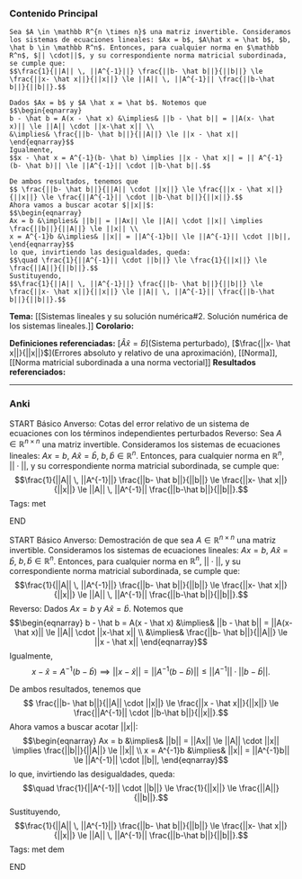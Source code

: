 ### Contenido Principal

```ad-theorem
Sea $A \in \mathbb R^{n \times n}$ una matriz invertible. Consideramos los sistemas de ecuaciones lineales: $Ax = b$, $A\hat x = \hat b$, $b, \hat b \in \mathbb R^n$. Entonces, para cualquier norma en $\mathbb R^n$, $|| \cdot||$, y su correspondiente norma matricial subordinada, se cumple que:
$$\frac{1}{||A|| \, ||A^{-1}||} \frac{||b- \hat b||}{||b||} \le \frac{||x- \hat x||}{||x||} \le ||A|| \, ||A^{-1}|| \frac{||b-\hat b||}{||b||}.$$
```

```ad-proof
Dados $Ax = b$ y $A \hat x = \hat b$. Notemos que
$$\begin{eqnarray}
b - \hat b = A(x - \hat x) &\implies& ||b - \hat b|| = ||A(x- \hat x)|| \le ||A|| \cdot ||x-\hat x|| \\
&\implies& \frac{||b- \hat b||}{||A||} \le ||x - \hat x||
\end{eqnarray}$$
Igualmente,
$$x - \hat x = A^{-1}(b- \hat b) \implies ||x - \hat x|| = || A^{-1}(b- \hat b)|| \le ||A^{-1}|| \cdot ||b-\hat b||.$$

De ambos resultados, tenemos que
$$ \frac{||b- \hat b||}{||A|| \cdot ||x||} \le \frac{||x - \hat x||}{||x||} \le \frac{||A^{-1}|| \cdot ||b-\hat b||}{||x||}.$$
Ahora vamos a buscar acotar $||x||$:
$$\begin{eqnarray}
Ax = b &\implies& ||b|| = ||Ax|| \le ||A|| \cdot ||x|| \implies \frac{||b||}{||A||} \le ||x|| \\
x = A^{-1}b &\implies& ||x|| = ||A^{-1}b|| \le ||A^{-1}|| \cdot ||b||,
\end{eqnarray}$$
lo que, invirtiendo las desigualdades, queda:
$$\quad \frac{1}{||A^{-1}|| \cdot ||b||} \le \frac{1}{||x||} \le \frac{||A||}{||b||}.$$
Sustituyendo,
$$\frac{1}{||A|| \, ||A^{-1}||} \frac{||b- \hat b||}{||b||} \le \frac{||x- \hat x||}{||x||} \le ||A|| \, ||A^{-1}|| \frac{||b-\hat b||}{||b||}.$$
```

**Tema:** [[Sistemas lineales y su solución numérica#2. Solución numérica de los sistemas lineales.]]
**Corolario:**

**Definiciones referenciadas:** [$\hat A \hat x = \hat b$](Sistema perturbado), [$\frac{||x- \hat x||}{||x||}$](Errores absoluto y relativo de una aproximación), [[Norma]], [[Norma matricial subordinada a una norma vectorial]]
**Resultados referenciados:**

---
### Anki

START
Básico
Anverso: Cotas del error relativo de un sistema de ecuaciones con los términos independientes perturbados
Reverso: Sea $A \in \mathbb R^{n \times n}$ una matriz invertible. Consideramos los sistemas de ecuaciones lineales: $Ax = b$, $A\hat x = \hat b$, $b, \hat b \in \mathbb R^n$. Entonces, para cualquier norma en $\mathbb R^n$, $|| \cdot||$, y su correspondiente norma matricial subordinada, se cumple que:
$$\frac{1}{||A|| \, ||A^{-1}||} \frac{||b- \hat b||}{||b||} \le \frac{||x- \hat x||}{||x||} \le ||A|| \, ||A^{-1}|| \frac{||b-\hat b||}{||b||}.$$
Tags: met
<!--ID: 1735044171347-->
END

START
Básico
Anverso: Demostración de que sea $A \in \mathbb R^{n \times n}$ una matriz invertible. Consideramos los sistemas de ecuaciones lineales: $Ax = b$, $A\hat x = \hat b$, $b, \hat b \in \mathbb R^n$. Entonces, para cualquier norma en $\mathbb R^n$, $|| \cdot||$, y su correspondiente norma matricial subordinada, se cumple que:
$$\frac{1}{||A|| \, ||A^{-1}||} \frac{||b- \hat b||}{||b||} \le \frac{||x- \hat x||}{||x||} \le ||A|| \, ||A^{-1}|| \frac{||b-\hat b||}{||b||}.$$
Reverso: Dados $Ax = b$ y $A \hat x = \hat b$. Notemos que
$$\begin{eqnarray}
b - \hat b = A(x - \hat x) &\implies& ||b - \hat b|| = ||A(x- \hat x)|| \le ||A|| \cdot ||x-\hat x|| \\
&\implies& \frac{||b- \hat b||}{||A||} \le ||x - \hat x||
\end{eqnarray}$$
Igualmente,
$$x - \hat x = A^{-1}(b- \hat b) \implies ||x - \hat x|| = || A^{-1}(b- \hat b)|| \le ||A^{-1}|| \cdot ||b-\hat b||.$$

De ambos resultados, tenemos que
$$ \frac{||b- \hat b||}{||A|| \cdot ||x||} \le \frac{||x - \hat x||}{||x||} \le \frac{||A^{-1}|| \cdot ||b-\hat b||}{||x||}.$$
Ahora vamos a buscar acotar $||x||$:
$$\begin{eqnarray}
Ax = b &\implies& ||b|| = ||Ax|| \le ||A|| \cdot ||x|| \implies \frac{||b||}{||A||} \le ||x|| \\
x = A^{-1}b &\implies& ||x|| = ||A^{-1}b|| \le ||A^{-1}|| \cdot ||b||,
\end{eqnarray}$$
lo que, invirtiendo las desigualdades, queda:
$$\quad \frac{1}{||A^{-1}|| \cdot ||b||} \le \frac{1}{||x||} \le \frac{||A||}{||b||}.$$
Sustituyendo,
$$\frac{1}{||A|| \, ||A^{-1}||} \frac{||b- \hat b||}{||b||} \le \frac{||x- \hat x||}{||x||} \le ||A|| \, ||A^{-1}|| \frac{||b-\hat b||}{||b||}.$$
Tags: met dem
<!--ID: 1735044171355-->
END

